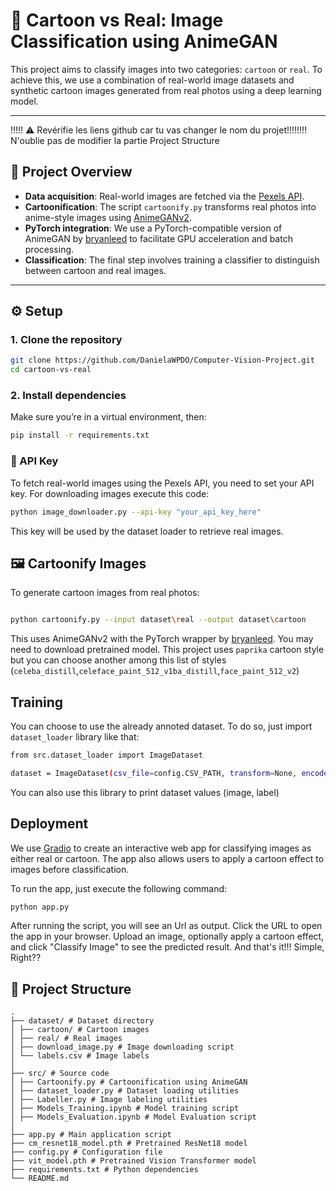 # 🧠 Cartoon vs Real: Image Classification using AnimeGAN

This project aims to classify images into two categories: `cartoon` or `real`. To achieve this, we use a combination of real-world image datasets and synthetic cartoon images generated from real photos using a deep learning model.

---


!!!!! ⚠️ Revérifie les liens github car tu vas changer le nom du projet!!!!!!!! N'oublie pas de modifier la partie Project Structure

## 📂 Project Overview

- **Data acquisition**: Real-world images are fetched via the [Pexels API](https://www.pexels.com/api/).
- **Cartoonification**: The script `cartoonify.py` transforms real photos into anime-style images using [AnimeGANv2](https://github.com/TachibanaYoshino/AnimeGANv2).
- **PyTorch integration**: We use a PyTorch-compatible version of AnimeGAN by [bryanleed](https://github.com/bryandlee/animegan2-pytorch) to facilitate GPU acceleration and batch processing.
- **Classification**: The final step involves training a classifier to distinguish between cartoon and real images.

---

## ⚙️ Setup

### 1. Clone the repository
```bash
git clone https://github.com/DanielaWPDO/Computer-Vision-Project.git
cd cartoon-vs-real
```
### 2. Install dependencies
Make sure you’re in a virtual environment, then:

```bash
pip install -r requirements.txt
```

### 🔐 API Key
To fetch real-world images using the Pexels API, you need to set your API key.
For downloading images execute this code:

```bash
python image_downloader.py --api-key "your_api_key_here"
```
This key will be used by the dataset loader to retrieve real images.

## 🖼️ Cartoonify Images
To generate cartoon images from real photos:

```bash

python cartoonify.py --input dataset\real --output dataset\cartoon 
```
This uses AnimeGANv2 with the PyTorch wrapper by [bryanleed](https://github.com/bryandlee/animegan2-pytorch). You may need to download pretrained model. This project uses `paprika` cartoon style but you can choose another among this list of styles (`celeba_distill`,`celeface_paint_512_v1ba_distill`,`face_paint_512_v2`)

## Training 

You can choose to use the already annoted dataset. To do so, just import `dataset_loader` library like that:

```bash
from src.dataset_loader import ImageDataset

dataset = ImageDataset(csv_file=config.CSV_PATH, transform=None, encode=True)
```
You can also use this library to print dataset values (image, label)

## Deployment

We use [Gradio](https://www.gradio.app/) to create an interactive web app for classifying images as either real or cartoon. The app also allows users to apply a cartoon effect to images before classification.

To run the app, just execute the following command:
```bash
python app.py
```

After running the script, you will see an Url as output. Click the URL to open the app in your browser. Upload an image, optionally apply a cartoon effect, and click "Classify Image" to see the predicted result. And that's it!!! Simple, Right??

## 📁 Project Structure
```
.
├── dataset/ # Dataset directory
│ ├── cartoon/ # Cartoon images
│ ├── real/ # Real images
│ ├── download_image.py # Image downloading script
│ └── labels.csv # Image labels
│
├── src/ # Source code
│ ├── Cartoonify.py # Cartoonification using AnimeGAN
│ ├── dataset_loader.py # Dataset loading utilities
│ ├── Labeller.py # Image labeling utilities
│ ├── Models_Training.ipynb # Model training script
│ ├── Models_Evaluation.ipynb # Model Evaluation script
│
├── app.py # Main application script
├── cm_resnet18_model.pth # Pretrained ResNet18 model
├── config.py # Configuration file
├── vit_model.pth # Pretrained Vision Transformer model
├── requirements.txt # Python dependencies
└── README.md


```